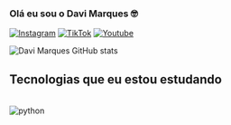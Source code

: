 ### Olá eu sou o Davi Marques 🤓

[![Instagram](https://img.shields.io/badge/Instagram-E4405F?style=for-the-badge&logo=instagram&logoColor=white)](https://www.instagram.com/davimrques/)
[![TikTok](https://img.shields.io/badge/TikTok-000000?style=for-the-badge&logo=tiktok&logoColor=white)](https://www.tiktok.com/@davimrques)
[![Youtube](https://img.shields.io/badge/YouTube-FF0000?style=for-the-badge&logo=youtube&logoColor=white)](https://www.youtube.com/channel/UCYQ9XAq5LpNodPc2UfOpm_Q)

![Davi Marques GitHub stats](https://github-readme-stats.vercel.app/api?username=davimrques&show_icons=true&theme=dark)

## Tecnologias que eu estou estudando


<div style="display: inline_block"> <br/>
    <img align="center" alt="python" src="https://1000logos.net/wp-content/uploads/2020/08/Python-Logo.png">
</div>

